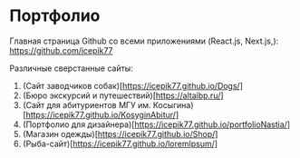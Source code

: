# Портфолио
Главная страница Github cо всеми приложениями (React.js, Next.js,): https://github.com/icepik77

Различные сверстанные сайты:
1. (Сайт заводчиков собак)[https://icepik77.github.io/Dogs/]
2. (Бюро экскурсий и путешествий)[https://altaibp.ru/] 
3. (Сайт для абитуриентов МГУ им. Косыгина)[https://icepik77.github.io/KosyginAbitur/]
4. (Портфолио для дизайнера)[https://icepik77.github.io/portfolioNastia/]
5. (Магазин одежды)[https://icepik77.github.io/Shop/]
6. (Рыба-сайт)[https://icepik77.github.io/loremIpsum/]
